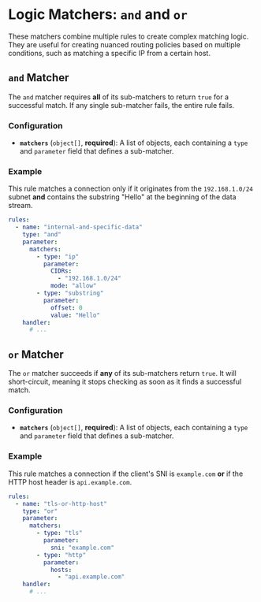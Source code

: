 # Logic Matchers: `and` and `or`

These matchers combine multiple rules to create complex matching logic. They are useful for creating nuanced routing policies based on multiple conditions, such as matching a specific IP from a certain host.


## `and` Matcher

The `and` matcher requires **all** of its sub-matchers to return `true` for a successful match. If any single sub-matcher fails, the entire rule fails.

### Configuration

  - **`matchers`** (`object[]`, **required**): A list of objects, each containing a `type` and `parameter` field that defines a sub-matcher.

### Example

This rule matches a connection only if it originates from the `192.168.1.0/24` subnet **and** contains the substring "Hello" at the beginning of the data stream.

```yaml
rules:
  - name: "internal-and-specific-data"
    type: "and"
    parameter:
      matchers:
        - type: "ip"
          parameter:
            CIDRs:
              - "192.168.1.0/24"
            mode: "allow"
        - type: "substring"
          parameter:
            offset: 0
            value: "Hello"
    handler:
      # ...
```


## `or` Matcher

The `or` matcher succeeds if **any** of its sub-matchers return `true`. It will short-circuit, meaning it stops checking as soon as it finds a successful match.

### Configuration

  - **`matchers`** (`object[]`, **required**): A list of objects, each containing a `type` and `parameter` field that defines a sub-matcher.

### Example

This rule matches a connection if the client's SNI is `example.com` **or** if the HTTP host header is `api.example.com`.

```yaml
rules:
  - name: "tls-or-http-host"
    type: "or"
    parameter:
      matchers:
        - type: "tls"
          parameter:
            sni: "example.com"
        - type: "http"
          parameter:
            hosts:
              - "api.example.com"
    handler:
      # ...
```